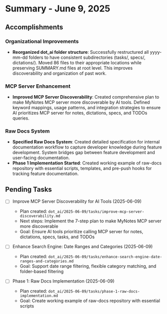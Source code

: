 # Summary - June 9, 2025

## Accomplishments

### Organizational Improvements
- **Reorganized dot_ai folder structure**: Successfully restructured all yyyy-mm-dd folders to have consistent subdirectories (tasks/, specs/, dictations/). Moved 86 files to their appropriate locations while preserving SUMMARY.md files at root level. This improves discoverability and organization of past work.

### MCP Server Enhancement
- **Improved MCP Server Discoverability**: Created comprehensive plan to make MyNotes MCP server more discoverable by AI tools. Defined keyword mappings, usage patterns, and integration strategies to ensure AI prioritizes MCP server for notes, dictations, specs, and TODOs queries.

### Raw Docs System
- **Specified Raw Docs System**: Created detailed specification for internal documentation workflow to capture developer knowledge during feature development. System bridges gap between feature development and user-facing documentation.
- **Phase 1 Implementation Started**: Created working example of raw-docs repository with essential scripts, templates, and pre-push hooks for tracking feature documentation.

## Pending Tasks

- [ ] Improve MCP Server Discoverability for AI Tools (2025-06-09)
  - Plan created: `dot_ai/2025-06-09/tasks/improve-mcp-server-discoverability.md`
  - Next steps: Implement the 7-step plan to make MyNotes MCP server more discoverable
  - Goal: Ensure AI tools prioritize calling MCP server for notes, dictations, specs, tasks, and TODOs

- [ ] Enhance Search Engine: Date Ranges and Categories (2025-06-09)
  - Plan created: `dot_ai/2025-06-09/tasks/enhance-search-engine-date-ranges-and-categories.md`
  - Goal: Support date range filtering, flexible category matching, and folder-based filtering

- [ ] Phase 1: Raw Docs Implementation (2025-06-09)
  - Plan created: `dot_ai/2025-06-09/tasks/phase-1-raw-docs-implementation.md`
  - Goal: Create working example of raw-docs repository with essential scripts

